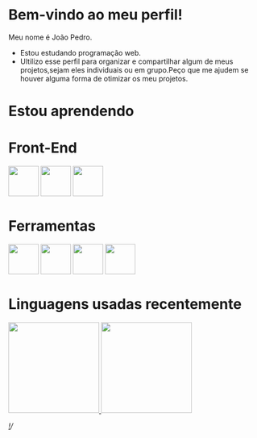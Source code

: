 <h1>Bem-vindo ao meu perfil!</h1>

Meu nome é João Pedro.


 - Estou estudando programação web.
 - Ultilizo esse perfil para organizar e compartilhar algum de meus projetos,sejam eles individuais ou em grupo.Peço que me ajudem se houver alguma forma de otimizar os meu projetos.

<h1>Estou aprendendo</h1>
<div>
 <h1>Front-End</h1>
  <img src="https://cdn.jsdelivr.net/gh/devicons/devicon@latest/icons/html5/html5-original-wordmark.svg" width="60" height="60"/>
  <img src="https://cdn.jsdelivr.net/gh/devicons/devicon@latest/icons/css3/css3-original-wordmark.svg" width="60" height="60"/>
  <img src="https://cdn.jsdelivr.net/gh/devicons/devicon@latest/icons/javascript/javascript-original.svg" width="60" height="60"/>
 
 <h1>Ferramentas</h1>
  <img src="https://cdn.jsdelivr.net/gh/devicons/devicon@latest/icons/p5js/p5js-original.svg" width="60" height="60"/>
  <img src="https://github.com/user-attachments/assets/a4518a51-9995-46c7-8013-9260742b66b9" width="60" height="60"/>
  <img src="https://github.com/user-attachments/assets/595e01b9-c9c2-4446-9e79-b0efcd0a9b79" widht="60" height="60"/>
  <img src="https://cdn.jsdelivr.net/gh/devicons/devicon@latest/icons/threedsmax/threedsmax-original.svg" widht="60" height="60"/>
</div>
<h1>Linguagens usadas recentemente</h1>
<div>
<a href="https://github.com/jpmoura7">
<img loading="lazy" height="180em" src="https://github-readme-stats.vercel.app/api/top-langs/?username=jpmoura7&layout=compact&langs_count=7&theme=dracula"/>
<img loading="lazy" height="180em" src="https://github-readme-stats.vercel.app/api?username=jpmoura7&show_icons=true&theme=dracula&include_all_commits=true&count_private=true"/>
</div>
 
*\![](https://media1.tenor.com/m/beBpPQsD4SoAAAAC/chilling-simpson.gif)/*
